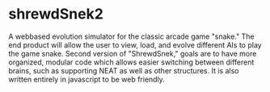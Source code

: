 # shrewdSnek2
A webbased evolution simulator for the classic arcade game "snake." The end product will allow the user to view, load, and evolve different AIs to play the game snake.
Second version of "ShrewdSnek," goals are to have more organized, modular code which allows easier switching between different brains, such as supporting NEAT as well as other structures. It is also written entirely in javascript to be web friendly.
